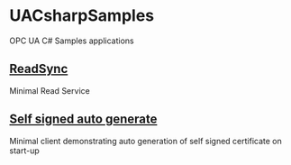 # UACsharpSamples
OPC UA C# Samples applications

## [ReadSync](Samples/ReadSync)
Minimal Read Service

## [Self signed auto generate](Samples/cert-self-signed-auto)
Minimal client demonstrating auto generation of self signed certificate on start-up